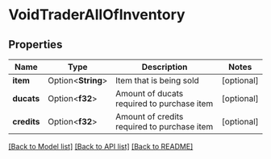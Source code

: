 # VoidTraderAllOfInventory

## Properties

Name | Type | Description | Notes
------------ | ------------- | ------------- | -------------
**item** | Option<**String**> | Item that is being sold | [optional]
**ducats** | Option<**f32**> | Amount of ducats required to purchase item | [optional]
**credits** | Option<**f32**> | Amount of credits required to purchase item | [optional]

[[Back to Model list]](../README.md#documentation-for-models) [[Back to API list]](../README.md#documentation-for-api-endpoints) [[Back to README]](../README.md)


